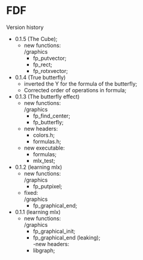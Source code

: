 # FDF
Version history
- 0.1.5 (The Cube);
	- new functions:  
		/graphics  
		- fp_putvector;  
		- fp_rect;  
		- fp_rotxvector;  
- 0.1.4 (True butterfly)  
	- inverted the Y for the formula of the butterfly;  
	- Corrected order of operations in formula;  
- 0.1.3 (The butterfly effect)  
	- new functions:  
		/graphics  
		- fp_find_center;  
		- fp_butterfly;
	- new headers:  
		- colors.h;  
		- formulas.h;  
	- new executable:  
		- formulas;  
		- mlx_test;  
- 0.1.2 (learning mlx)  
	- new functions:  
		/graphics  
		- fp_putpixel;  
	- fixed:  
		/graphics  
		- fp_graphical_end;  
- 0.1.1 (learning mlx)  
	- new functions:  
		/graphics  
		- fp_graphical_init;  
		- fp_graphical_end (leaking);  
	-new headers:
		- libgraph;  
